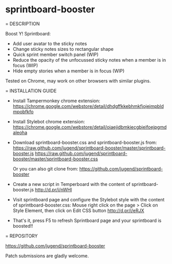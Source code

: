 sprintboard-booster
===================

= DESCRIPTION

Boost Y! Sprintboard:
* Add user avatar to the sticky notes
* Change sticky notes sizes to rectangular shape
* Quick sprint member switch panel (WIP)
* Reduce the opacity of the unfocussed sticky notes when a member is in focus (WIP)
* Hide empty stories when a member is in focus (WIP)

Tested on Chrome, may work on other browsers with similar plugins.

= INSTALLATION GUIDE

* Install Tampermonkey chrome extension:
  https://chrome.google.com/webstore/detail/dhdgffkkebhmkfjojejmpbldmpobfkfo

* Install Stylebot chrome extension:
  https://chrome.google.com/webstore/detail/oiaejidbmkiecgbjeifoejpgmdaleoha
 
* Download sprintboard-booster.css and sprintboard-booster.js from:
  https://raw.github.com/jugend/sprintboard-booster/master/sprintboard-booster.js
  https://raw.github.com/jugend/sprintboard-booster/master/sprintboard-booster.css
  
  Or you can also git clone from:
  https://github.com/jugend/sprintboard-booster
  
* Create a new script in Temperboard with the content of sprintboard-booster.js
  http://d.pr/i/nWHl
  
* Visit sprintboard page and configure the Stylebot style with the content of sprintboard-booster.css:
  Mouse right click on the page > Click on Style Element, then click on Edit CSS button
  http://d.pr/i/eRJX
  
* That's it, press F5 to refresh Sprintboard page and your sprintboard is boosted!!

= REPOSITORY

https://github.com/jugend/sprintboard-booster

Patch submissions are gladly welcome.

